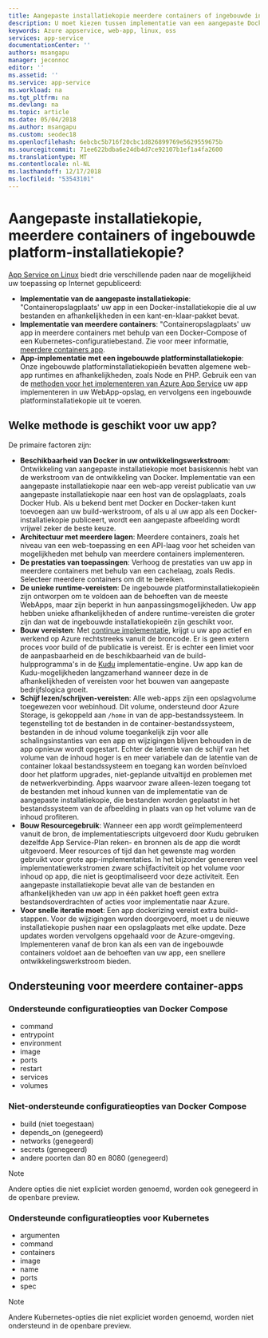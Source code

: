 ```yaml
---
title: Aangepaste installatiekopie meerdere containers of ingebouwde installatiekopie - Azure App Service implementeren | Microsoft Docs
description: U moet kiezen tussen implementatie van een aangepaste Docker-containers, meerdere containers en een ingebouwde toepassingsframework voor App Service on Linux
keywords: Azure appservice, web-app, linux, oss
services: app-service
documentationCenter: ''
authors: msangapu
manager: jeconnoc
editor: ''
ms.assetid: ''
ms.service: app-service
ms.workload: na
ms.tgt_pltfrm: na
ms.devlang: na
ms.topic: article
ms.date: 05/04/2018
ms.author: msangapu
ms.custom: seodec18
ms.openlocfilehash: 6ebcbc5b716f20cbc1d826899769e5629559675b
ms.sourcegitcommit: 71ee622bdba6e24db4d7ce92107b1ef1a4fa2600
ms.translationtype: MT
ms.contentlocale: nl-NL
ms.lasthandoff: 12/17/2018
ms.locfileid: "53543101"
---
```

# <a name="custom-image-multi-container-or-built-in-platform-image"></a>Aangepaste installatiekopie, meerdere containers of ingebouwde platform-installatiekopie?

[App Service on Linux](app-service-linux-intro.md) biedt drie verschillende paden naar de mogelijkheid uw toepassing op Internet gepubliceerd:

- **Implementatie van de aangepaste installatiekopie**: "Containeropslagplaats' uw app in een Docker-installatiekopie die al uw bestanden en afhankelijkheden in een kant-en-klaar-pakket bevat.
- **Implementatie van meerdere containers**: "Containeropslagplaats' uw app in meerdere containers met behulp van een Docker-Compose of een Kubernetes-configuratiebestand. Zie voor meer informatie, [meerdere containers app](#multi-container-apps-supportability).
- **App-implementatie met een ingebouwde platforminstallatiekopie**: Onze ingebouwde platforminstallatiekopieën bevatten algemene web-app runtimes en afhankelijkheden, zoals Node en PHP. Gebruik een van de [methoden voor het implementeren van Azure App Service](../deploy-local-git.md?toc=%2fazure%2fapp-service%2fcontainers%2ftoc.json) uw app implementeren in uw WebApp-opslag, en vervolgens een ingebouwde platforminstallatiekopie uit te voeren.

## <a name="which-method-is-right-for-your-app"></a>Welke methode is geschikt voor uw app? 

De primaire factoren zijn:

- **Beschikbaarheid van Docker in uw ontwikkelingswerkstroom**: Ontwikkeling van aangepaste installatiekopie moet basiskennis hebt van de werkstroom van de ontwikkeling van Docker. Implementatie van een aangepaste installatiekopie naar een web-app vereist publicatie van uw aangepaste installatiekopie naar een host van de opslagplaats, zoals Docker Hub. Als u bekend bent met Docker en Docker-taken kunt toevoegen aan uw build-werkstroom, of als u al uw app als een Docker-installatiekopie publiceert, wordt een aangepaste afbeelding wordt vrijwel zeker de beste keuze.
- **Architectuur met meerdere lagen**: Meerdere containers, zoals het niveau van een web-toepassing en een API-laag voor het scheiden van mogelijkheden met behulp van meerdere containers implementeren. 
- **De prestaties van toepassingen**: Verhoog de prestaties van uw app in meerdere containers met behulp van een cachelaag, zoals Redis. Selecteer meerdere containers om dit te bereiken.
- **De unieke runtime-vereisten**: De ingebouwde platforminstallatiekopieën zijn ontworpen om te voldoen aan de behoeften van de meeste WebApps, maar zijn beperkt in hun aanpassingsmogelijkheden. Uw app hebben unieke afhankelijkheden of andere runtime-vereisten die groter zijn dan wat de ingebouwde installatiekopieën zijn geschikt voor.
- **Bouw vereisten**: Met [continue implementatie](../deploy-continuous-deployment.md?toc=%2fazure%2fapp-service%2fcontainers%2ftoc.json), krijgt u uw app actief en werkend op Azure rechtstreeks vanuit de broncode. Er is geen extern proces voor build of de publicatie is vereist. Er is echter een limiet voor de aanpasbaarheid en de beschikbaarheid van de build-hulpprogramma's in de [Kudu](https://github.com/projectkudu/kudu/wiki) implementatie-engine. Uw app kan de Kudu-mogelijkheden langzamerhand wanneer deze in de afhankelijkheden of vereisten voor het bouwen van aangepaste bedrijfslogica groeit.
- **Schijf lezen/schrijven-vereisten**: Alle web-apps zijn een opslagvolume toegewezen voor webinhoud. Dit volume, ondersteund door Azure Storage, is gekoppeld aan `/home` in van de app-bestandssysteem. In tegenstelling tot de bestanden in de container-bestandssysteem, bestanden in de inhoud volume toegankelijk zijn voor alle schalingsinstanties van een app en wijzigingen blijven behouden in de app opnieuw wordt opgestart. Echter de latentie van de schijf van het volume van de inhoud hoger is en meer variabele dan de latentie van de container lokaal bestandssysteem en toegang kan worden beïnvloed door het platform upgrades, niet-geplande uitvaltijd en problemen met de netwerkverbinding. Apps waarvoor zware alleen-lezen toegang tot de bestanden met inhoud kunnen van de implementatie van de aangepaste installatiekopie, die bestanden worden geplaatst in het bestandssysteem van de afbeelding in plaats van op het volume van de inhoud profiteren.
- **Bouw Resourcegebruik**: Wanneer een app wordt geïmplementeerd vanuit de bron, de implementatiescripts uitgevoerd door Kudu gebruiken dezelfde App Service-Plan reken- en bronnen als de app die wordt uitgevoerd. Meer resources of tijd dan het gewenste mag worden gebruikt voor grote app-implementaties. In het bijzonder genereren veel implementatiewerkstromen zware schijfactiviteit op het volume voor inhoud op app, die niet is geoptimaliseerd voor deze activiteit. Een aangepaste installatiekopie bevat alle van de bestanden en afhankelijkheden van uw app in één pakket hoeft geen extra bestandsoverdrachten of acties voor implementatie naar Azure.
- **Voor snelle iteratie moet**: Een app dockerizing vereist extra build-stappen. Voor de wijzigingen worden doorgevoerd, moet u de nieuwe installatiekopie pushen naar een opslagplaats met elke update. Deze updates worden vervolgens opgehaald voor de Azure-omgeving. Implementeren vanaf de bron kan als een van de ingebouwde containers voldoet aan de behoeften van uw app, een snellere ontwikkelingswerkstroom bieden.

## <a name="multi-container-apps-supportability"></a>Ondersteuning voor meerdere container-apps

### <a name="supported-docker-compose-configuration-options"></a>Ondersteunde configuratieopties van Docker Compose
- command
- entrypoint
- environment
- image
- ports
- restart
- services
- volumes

### <a name="unsupported-docker-compose-configuration-options"></a>Niet-ondersteunde configuratieopties van Docker Compose
- build (niet toegestaan)
- depends_on (genegeerd)
- networks (genegeerd)
- secrets (genegeerd)
- andere poorten dan 80 en 8080 (genegeerd)

> [!NOTE]
> Andere opties die niet expliciet worden genoemd, worden ook genegeerd in de openbare preview.

### <a name="supported-kubernetes-configuration-options"></a>Ondersteunde configuratieopties voor Kubernetes
- argumenten
- command
- containers
- image
- name
- ports
- spec

> [!NOTE]
>Andere Kubernetes-opties die niet expliciet worden genoemd, worden niet ondersteund in de openbare preview.
>
